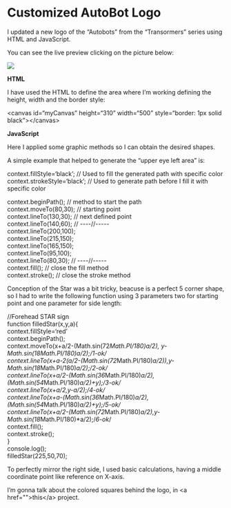 <h1><a id="Customized_AutoBot_Logo_0"></a>Customized AutoBot Logo</h1>
<p>I updated a new logo of the “Autobots” from the “Transormers” series using HTML and JavaScript.</p>
<p>You can see the live preview clicking on the picture below:<br>
  
<a href="https://negrut112.github.io/JS-creative-AutoBot" target="_blank"><img src="https://i.imgur.com/OUIfXde.png"></a>

<b>HTML</b>
<p>I have used the HTML to define the area where I’m working defining the height, width and the border style:</p>
<p>&lt;canvas id=“myCanvas” height=“310” width=“500” style=“border: 1px solid black”&gt;&lt;/canvas&gt;</p>

<b>JavaScript</b>

<p>Here I applied some graphic methods so I can obtain the desired shapes.</p>
<p>A simple example that helped to generate the “upper eye left area” is:<br>

context.fillStyle=‘black’; // Used to fill the generated path with specific color<br>
context.strokeStyle=‘black’; // Used to generate path before I fill it with specific color</p>
<p>context.beginPath();  // method to start the path<br>
context.moveTo(80,30); // starting point<br>
context.lineTo(130,30); // next defined point<br>
context.lineTo(140,60); // ----//-----<br>
context.lineTo(200,100);<br>
context.lineTo(215,150);<br>
context.lineTo(165,150);<br>
context.lineTo(95,100);<br>
context.lineTo(80,30); // ----//-----<br>
context.fill(); // close the fill method<br>
context.stroke(); // close the stroke method
<p>Conception of the Star was a bit tricky, beacuse is a perfect 5 corner shape, so I had to write the following function using 3 parameters two for starting point and one parameter for side length:</p>
<p>//Forehead STAR sign<br>
function filledStar(x,y,a){<br>
context.fillStyle=‘red’<br>
context.beginPath();<br>
context.moveTo(x+a/2-(Math.sin(72<em>Math.PI/180)<em>a/2), y-Math.sin(18</em>Math.PI/180)<em>a/2);/<em>1-ok</em>/<br>
context.lineTo(x+a-2</em>(a/2-(Math.sin(72</em>Math.PI/180)<em>a/2)),y-Math.sin(18</em>Math.PI/180)<em>a/2);/<em>2-ok</em>/<br>
context.lineTo(x+a/2-(Math.sin(36</em>Math.PI/180)<em>a/2),(Math.sin(54</em>Math.PI/180)<em>a/2)+y);/<em>3-ok</em>/<br>
context.lineTo(x+a/2,y-a/2);/<em>4-ok</em>/<br>
context.lineTo(x+a-(Math.sin(36</em>Math.PI/180)<em>a/2),(Math.sin(54</em>Math.PI/180)<em>a/2)+y);/<em>5-ok</em>/<br>
context.lineTo(x+a/2-(Math.sin(72</em>Math.PI/180)<em>a/2),y-Math.sin(18</em>Math.PI/180)*a/2);/<em>6-ok</em>/<br>
context.fill();<br>
context.stroke();<br>
}<br>
console.log();<br>
filledStar(225,50,70);</p>
<p>To perfectly mirror the right side, I used basic calculations, having a middle coordinate point like reference on X-axis.</p>
<p>I’m gonna talk about the colored squares behind the logo, in &lt;a  href=&quot;&quot;&gt;this&lt;/a&gt; project.</p>
